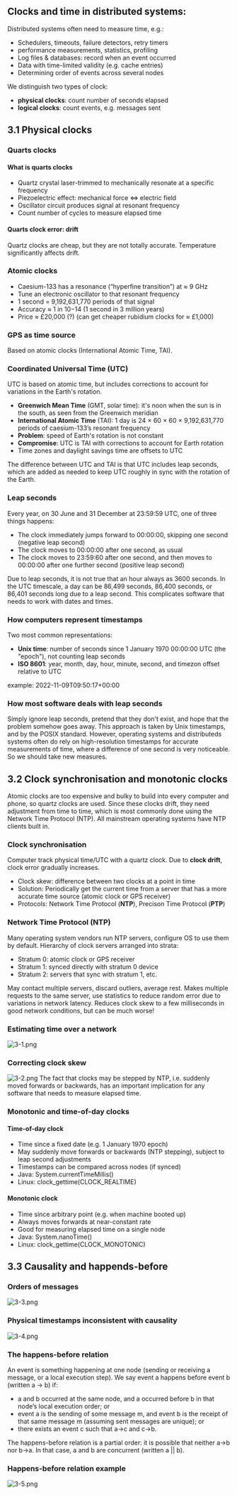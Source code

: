 ## Clocks and time in distributed systems:
Distributed systems often need to measure time, e.g.:

- Schedulers, timeouts, failure detectors, retry timers
- performance measurements, statistics, profiling
- Log files & databases: record when an event occurred
- Data with time-limited validity (e.g. cache entries)
- Determining order of events across several nodes

We distinguish two types of clock:

- **physical clocks**: count number of seconds elapsed
- **logical clocks**: count events, e.g. messages sent
## 3.1 Physical clocks
### Quarts clocks
#### What is quarts clocks

- Quartz crystal laser-trimmed to mechanically resonate at a specific frequency
- Piezoelectric effect: mechanical force ⇔ electric field
- Oscillator circuit produces signal at resonant frequency
- Count number of cycles to measure elapsed time
#### Quarts clock error: drift
Quartz clocks are cheap, but they are not totally accurate.
Temperature significantly affects drift.
### Atomic clocks

- Caesium-133 has a resonance (“hyperfine transition”) at ≈ 9 GHz
- Tune an electronic oscillator to that resonant frequency
- 1 second = 9,192,631,770 periods of that signal
- Accuracy ≈ 1 in 10−14 (1 second in 3 million years)
- Price ≈ £20,000 (?) (can get cheaper rubidium clocks for ≈ £1,000)
### GPS as time source
Based on atomic clocks (International Atomic Time, TAI).
### Coordinated Universal Time (UTC)
UTC is based on atomic time, but includes corrections to account for variations in the Earth's rotation.

- **Greenwich Mean Time** (GMT, solar time): it's noon when the sun is in the south, as seen from the Greenwich meridian
- **International Atomic Time** (TAI): 1 day is 24 × 60 × 60 × 9,192,631,770 periods of caesium-133’s resonant frequency
- **Problem**: speed of Earth's rotation is not constant
- **Compromise**: UTC is TAI with corrections to account for Earth rotation
- Time zones and daylight savings time are offsets to UTC

The difference between UTC and TAI is that UTC includes leap seconds, which are added as needed to keep UTC roughly in sync with the rotation of the Earth.
### Leap seconds
Every year, on 30 June and 31 December at 23:59:59 UTC, one of three things happens:

- The clock immediately jumps forward to 00:00:00, skipping one second (negative leap second)
- The clock moves to 00:00:00 after one second, as usual
- The clock moves to 23:59:60 after one second, and then moves to 00:00:00 after one further second (positive leap second)

Due to leap seconds, it is not true that an hour always as 3600 seconds. In the UTC timescale, a day can be 86,499 seconds, 86,400 seconds, or 86,401 seconds long due to a leap second. This complicates software that needs to work with dates and times.
### How computers represent timestamps
Two most common representations:

- **Unix time**: number of seconds since 1 January 1970 00:00:00 UTC (the "epoch"), not counting leap seconds
- **ISO 8601**: year, month, day, hour, minute, second, and timezon offset relative to UTC

example: 2022-11-09T09:50:17+00:00
### How most software deals with leap seconds
Simply ignore leap seconds, pretend that they don't exist, and hope that the problem somehow goes away. This approach is taken by Unix timestamps, and by the POSIX standard.
However, operating systems and distributeds systems often do rely on high-resolution timestamps for accurate measurements of time, where a difference of one second is very noticeable.
So we should take new measures.
## 3.2 Clock synchronisation and monotonic clocks
Atomic clocks are too expensive and bulky to build into every computer and phone, so quartz clocks are used. Since these clocks drift, they need adjustment from time to time, which is most commonly done using the Network Time Protocol (NTP). All mainstream operating systems have NTP clients built in.
### Clock synchronisation
Computer track physical time/UTC with a quartz clock. Due to **clock drift**, clock error gradually increases.

- Clock skew: difference between two clocks at a point in time
- Solution: Periodically get the current time from a server that has a more accurate time source (atomic clock or GPS receiver)
- Protocols: Network Time Protocol (**NTP**), Precison Time Protocol (**PTP**)
### Network Time Protocol (NTP)
Many operating system vendors run NTP servers, configure OS to use them by default.
Hierarchy of clock servers arranged into strata:

- Stratum 0: atomic clock or GPS receiver
- Stratum 1: synced directly with stratum 0 device
- Stratum 2: servers that sync with stratum 1, etc.

May contact multiple servers, discard outliers, average rest.
Makes multiple requests to the same server, use statistics to reduce random error due to variations in network latency.
Reduces clock skew to a few milliseconds in good network conditions, but can be much worse!
### Estimating time over a network
![3-1.png](./images/3-1.png)
### Correcting clock skew
![3-2.png](./images/3-2.png)
The fact that clocks may be stepped by NTP, i.e. suddenly moved forwards or backwards, has an important implication for any software that needs to measure elapsed time.
### Monotonic and time-of-day clocks
#### Time-of-day clock

- Time since a fixed date (e.g. 1 January 1970 epoch)
- May suddenly move forwards or backwards (NTP stepping), subject to leap second adjustments
- Timestamps can be compared across nodes (if synced)
- Java: System.currentTimeMillis()
- Linux: clock_gettime(CLOCK_REALTIME)
#### Monotonic clock

- Time since arbitrary point (e.g. when machine booted up)
- Always moves forwards at near-constant rate
- Good for measuring elapsed time on a single node
- Java: System.nanoTime()
- Linux: clock_gettime(CLOCK_MONOTONIC)
## 3.3 Causality and happends-before
### Orders of messages
![3-3.png](./images/3-3.png)
### Physical timestamps inconsistent with causality
![3-4.png](./images/3-4.png)
### The happens-before relation
An event is something happening at one node (sending or receiving a message, or a local execution step).
We say event a happens before event b (written a → b) if: 

- a and b occurred at the same node, and a occurred before b in that node’s local execution order; or
- event a is the sending of some message m, and event b is the receipt of that same message m (assuming sent messages are unique); or
- there exists an event c such that a→c and c→b.

The happens-before relation is a partial order: it is possible that neither a→b nor b→a. In that case, a and b are concurrent (written a || b).

### Happens-before relation example
![3-5.png](./images/3-5.png)
